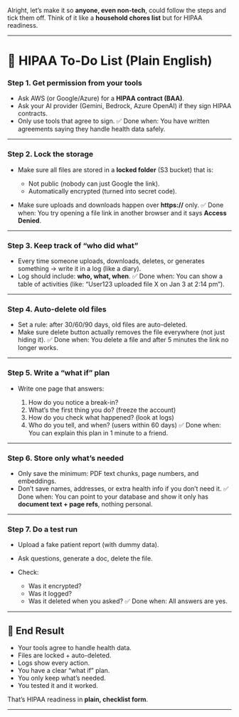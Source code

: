 Alright, let’s make it so **anyone, even non-tech**, could follow the steps and tick them off. Think of it like a **household chores list** but for HIPAA readiness.

---

# 🏥 HIPAA To-Do List (Plain English)

### **Step 1. Get permission from your tools**

* Ask AWS (or Google/Azure) for a **HIPAA contract (BAA)**.
* Ask your AI provider (Gemini, Bedrock, Azure OpenAI) if they sign HIPAA contracts.
* Only use tools that agree to sign.
  ✅ Done when: You have written agreements saying they handle health data safely.

---

### **Step 2. Lock the storage**

* Make sure all files are stored in a **locked folder** (S3 bucket) that is:

  * Not public (nobody can just Google the link).
  * Automatically encrypted (turned into secret code).
* Make sure uploads and downloads happen over **https\://** only.
  ✅ Done when: You try opening a file link in another browser and it says **Access Denied**.

---

### **Step 3. Keep track of “who did what”**

* Every time someone uploads, downloads, deletes, or generates something → write it in a log (like a diary).
* Log should include: **who, what, when**.
  ✅ Done when: You can show a table of activities (like: “User123 uploaded file X on Jan 3 at 2:14 pm”).

---

### **Step 4. Auto-delete old files**

* Set a rule: after 30/60/90 days, old files are auto-deleted.
* Make sure delete button actually removes the file everywhere (not just hiding it).
  ✅ Done when: You delete a file and after 5 minutes the link no longer works.

---

### **Step 5. Write a “what if” plan**

* Write one page that answers:

  1. How do you notice a break-in?
  2. What’s the first thing you do? (freeze the account)
  3. How do you check what happened? (look at logs)
  4. Who do you tell, and when? (users within 60 days)
     ✅ Done when: You can explain this plan in 1 minute to a friend.

---

### **Step 6. Store only what’s needed**

* Only save the minimum: PDF text chunks, page numbers, and embeddings.
* Don’t save names, addresses, or extra health info if you don’t need it.
  ✅ Done when: You can point to your database and show it only has **document text + page refs**, nothing personal.

---

### **Step 7. Do a test run**

* Upload a fake patient report (with dummy data).
* Ask questions, generate a doc, delete the file.
* Check:

  * Was it encrypted?
  * Was it logged?
  * Was it deleted when you asked?
    ✅ Done when: All answers are yes.

---

## 🎯 End Result

* Your tools agree to handle health data.
* Files are locked + auto-deleted.
* Logs show every action.
* You have a clear “what if” plan.
* You only keep what’s needed.
* You tested it and it worked.

That’s HIPAA readiness in **plain, checklist form**.

---

